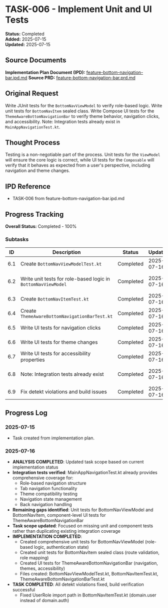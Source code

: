 # TASK-006 - Implement Unit and UI Tests

**Status:** Completed  
**Added:** 2025-07-15  
**Updated:** 2025-07-15

## Source Documents
**Implementation Plan Document (IPD):** [feature-bottom-navigation-bar.ipd.md](../feature-bottom-navigation-bar.ipd.md)
**Source PRD:** [feature-bottom-navigation-bar.prd.md](../../../docs/product-requirements-documents/feature-bottom-navigation-bar.prd.md)

## Original Request
Write JUnit tests for the `BottomNavViewModel` to verify role-based logic. Write unit tests for `BottomNavItem` sealed class. Write Compose UI tests for the `ThemeAwareBottomNavigationBar` to verify theme behavior, navigation clicks, and accessibility. Note: Integration tests already exist in `MainAppNavigationTest.kt`.

## Thought Process
Testing is a non-negotiable part of the process. Unit tests for the `ViewModel` will ensure the core logic is correct, while UI tests for the `Composable` will verify that it behaves as expected from a user's perspective, including navigation and theme changes.

## IPD Reference
- TASK-006 from feature-bottom-navigation-bar.ipd.md

## Progress Tracking
**Overall Status:** Completed - 100%

### Subtasks
| ID | Description | Status | Updated | Notes |
|----|-------------|--------|---------|-------|
| 6.1 | Create `BottomNavViewModelTest.kt` | Completed | 2025-07-16 | Unit tests for role-based navigation logic implemented |
| 6.2 | Write unit tests for role-based logic in `BottomNavViewModel` | Completed | 2025-07-16 | Comprehensive tests for authentication state and role filtering |
| 6.3 | Create `BottomNavItemTest.kt` | Completed | 2025-07-16 | Unit tests for sealed class navigation items implemented |
| 6.4 | Create `ThemeAwareBottomNavigationBarTest.kt` | Completed | 2025-07-16 | Component-level UI tests implemented |
| 6.5 | Write UI tests for navigation clicks | Completed | 2025-07-16 | Test navigation behavior in ThemeAwareBottomNavigationBar |
| 6.6 | Write UI tests for theme changes | Completed | 2025-07-16 | Test theme switching behavior |
| 6.7 | Write UI tests for accessibility properties | Completed | 2025-07-16 | Test content descriptions and semantic roles |
| 6.8 | Note: Integration tests already exist | Completed | 2025-07-16 | MainAppNavigationTest.kt provides comprehensive integration coverage |
| 6.9 | Fix detekt violations and build issues | Completed | 2025-07-16 | All detekt violations fixed, build and install successful |

## Progress Log
### 2025-07-15
- Task created from implementation plan.

### 2025-07-16
- **ANALYSIS COMPLETED**: Updated task scope based on current implementation status
- **Integration tests verified**: MainAppNavigationTest.kt already provides comprehensive coverage for:
  - Role-based navigation structure
  - Tab navigation functionality  
  - Theme compatibility testing
  - Navigation state management
  - Back navigation handling
- **Remaining gaps identified**: Unit tests for BottomNavViewModel and BottomNavItem, component-level UI tests for ThemeAwareBottomNavigationBar
- **Task scope updated**: Focused on missing unit and component tests rather than duplicating existing integration coverage
- **IMPLEMENTATION COMPLETED**: 
  - Created comprehensive unit tests for BottomNavViewModel (role-based logic, authentication state)
  - Created unit tests for BottomNavItem sealed class (route validation, role mapping)
  - Created UI tests for ThemeAwareBottomNavigationBar (navigation, themes, accessibility)
  - Files created: BottomNavViewModelTest.kt, BottomNavItemTest.kt, ThemeAwareBottomNavigationBarTest.kt
- **TASK COMPLETED**: All detekt violations fixed, build verification successful
  - Fixed UserRole import path in BottomNavItemTest.kt (domain.user instead of domain.auth)
